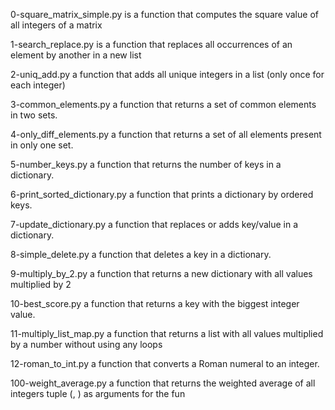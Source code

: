 0-square_matrix_simple.py is a function that computes the square value of all integers of a matrix

1-search_replace.py is a function that replaces all occurrences of an element by another in a new list

2-uniq_add.py a function that adds all unique integers in a list (only once for each integer)

3-common_elements.py a function that returns a set of common elements in two sets.

4-only_diff_elements.py a function that returns a set of all elements present in only one set.

5-number_keys.py a function that returns the number of keys in a dictionary.

6-print_sorted_dictionary.py a function that prints a dictionary by ordered keys.

7-update_dictionary.py a function that replaces or adds key/value in a dictionary.

8-simple_delete.py a function that deletes a key in a dictionary.

9-multiply_by_2.py a function that returns a new dictionary with all values multiplied by 2

10-best_score.py a function that returns a key with the biggest integer value.

11-multiply_list_map.py a function that returns a list with all values multiplied by a number without
 using any loops

12-roman_to_int.py a function that converts a Roman numeral to an integer.

100-weight_average.py  a function that returns the weighted average of all integers tuple
(<score>, <weight>) as arguments for the fun


